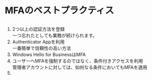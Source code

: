 # MFAのベストプラクティス

## 

1. 2つ以上の認証方法を登録  
一つ忘れたとしても業務が続けられます。
2. Authenticator Appを利用  
一番簡単で信頼性の高い方法
3. Windows Hello for BusinessはMFA
4. ユーザーへMFAを強制するのではなく、条件付きアクセスを利用  
    管理者アカウントに対しては、如何なる条件においてもMFAを適用
5. 
